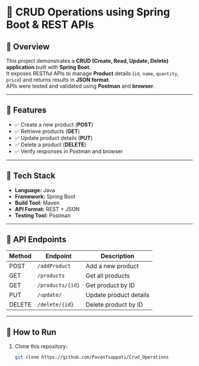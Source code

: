 # 📌 CRUD Operations using Spring Boot & REST APIs  

## 🔹 Overview  
This project demonstrates a **CRUD (Create, Read, Update, Delete) application** built with **Spring Boot**.  
It exposes RESTful APIs to manage **Product** details (`id`, `name`, `quantity`, `price`) and returns results in **JSON format**.  
APIs were tested and validated using **Postman** and **browser**.  

---

## 🔹 Features  
- ✅ Create a new product (**POST**)  
- ✅ Retrieve products (**GET**)  
- ✅ Update product details (**PUT**)  
- ✅ Delete a product (**DELETE**)  
- ✅ Verify responses in Postman and browser  

---

## 🔹 Tech Stack  
- **Language:** Java  
- **Framework:** Spring Boot  
- **Build Tool:** Maven  
- **API Format:** REST + JSON  
- **Testing Tool:** Postman  

---

## 🔹 API Endpoints  

| Method  | Endpoint             | Description              |
|---------|----------------------|--------------------------|
| POST    | `/addProduct`        | Add a new product        |
| GET     | `/products`          | Get all products         |
| GET     | `/products/{id}`     | Get product by ID        |
| PUT     | `/update/`           | Update product details   |
| DELETE  | `/delete/{id}`       | Delete product by ID     |

---

## 🔹 How to Run  

1. Clone this repository:  
   ```bash
   git clone https://github.com/PavanTsappati/Crud_Operations
